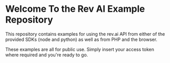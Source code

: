# Welcome To the Rev AI Example Repository

This repository contains examples for using the rev.ai API from either of the provided SDKs (node and python) as well as from PHP and the browser.

These examples are all for public use. Simply insert your access token where required and you're ready to go.
